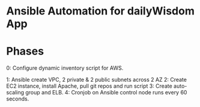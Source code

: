 # Ansible Automation for dailyWisdom App

# Phases


0: Configure dynamic inventory script for AWS.

1: Ansible create VPC, 2 private & 2 public subnets across 2 AZ
2: Create EC2 instance, install Apache, pull git repos and run script
3: Create auto-scaling group and ELB.
4: Cronjob on Ansible control node runs every 60 seconds.
